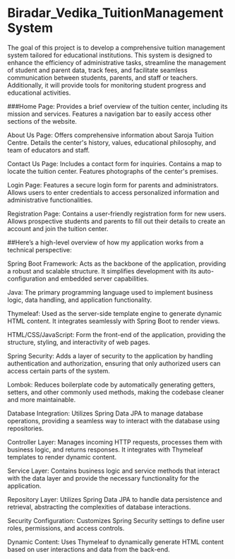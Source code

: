 # Biradar_Vedika_TuitionManagementSystem
The goal of this project is to develop a comprehensive tuition management system tailored for educational institutions. This system is designed to enhance the efficiency of administrative tasks, streamline the management of student and parent data, track fees, and facilitate seamless communication between students, parents, and staff or teachers. Additionally, it will provide tools for monitoring student progress and educational activities.

###Home Page:
Provides a brief overview of the tuition center, including its mission and services.
Features a navigation bar to easily access other sections of the website.

About Us Page:
Offers comprehensive information about Saroja Tuition Centre.
Details the center's history, values, educational philosophy, and team of educators and staff.

Contact Us Page:
Includes a contact form for inquiries.
Contains a map to locate the tuition center.
Features photographs of the center's premises.

Login Page:
Features a secure login form for parents and administrators.
Allows users to enter credentials to access personalized information and administrative functionalities.

Registration Page:
Contains a user-friendly registration form for new users.
Allows prospective students and parents to fill out their details to create an account and join the tuition center.


##Here’s a high-level overview of how my application works from a technical perspective:

Spring Boot Framework: Acts as the backbone of the application, providing a robust and scalable structure. It simplifies development with its auto-configuration and embedded server capabilities.

Java: The primary programming language used to implement business logic, data handling, and application functionality.

Thymeleaf: Used as the server-side template engine to generate dynamic HTML content. It integrates seamlessly with Spring Boot to render views.

HTML/CSS/JavaScript: Form the front-end of the application, providing the structure, styling, and interactivity of web pages.

Spring Security: Adds a layer of security to the application by handling authentication and authorization, ensuring that only authorized users can access certain parts of the system.

Lombok: Reduces boilerplate code by automatically generating getters, setters, and other commonly used methods, making the codebase cleaner and more maintainable.

Database Integration: Utilizes Spring Data JPA to manage database operations, providing a seamless way to interact with the database using repositories.

Controller Layer: Manages incoming HTTP requests, processes them with business logic, and returns responses. It integrates with Thymeleaf templates to render dynamic content.

Service Layer: Contains business logic and service methods that interact with the data layer and provide the necessary functionality for the application.

Repository Layer: Utilizes Spring Data JPA to handle data persistence and retrieval, abstracting the complexities of database interactions.

Security Configuration: Customizes Spring Security settings to define user roles, permissions, and access controls.

Dynamic Content: Uses Thymeleaf to dynamically generate HTML content based on user interactions and data from the back-end.



